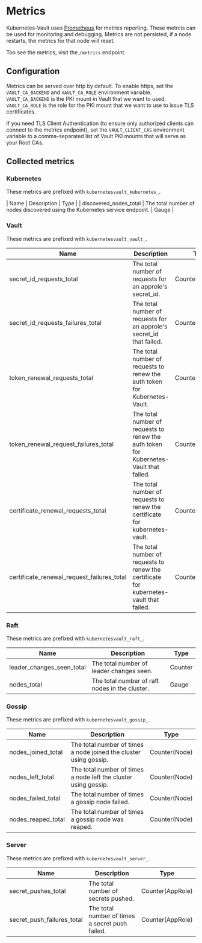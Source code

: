 # Metrics

Kubernetes-Vault uses [Prometheus](https://www.prometheus.io) for metrics reporting. These metrcis can be used for
monitoring and debugging. Metrics are not persisted, if a node restarts, the metrics for that node will reset.

Too see the metrics, visit the `/metrics` endpoint.

## Configuration
Metrics can be served over http by default. To enable https, set the `VAULT_CA_BACKEND` and `VAULT_CA_ROLE` environment
variable. `VAULT_CA_BACKEND` is the PKI mount in Vault that we want to used. `VAULT_CA_ROLE` is the role for the PKI mount
that we want to use to issue TLS certificates.

If you need TLS Client Authentication (to ensure only authorized clients can connect to the metrics endpoint), set the
`VAULT_CLIENT_CAS` environment variable to a comma-separated list of Vault PKI mounts that will serve as your Root CAs.

## Collected metrics

### Kubernetes
These metrics are prefixed with `kubernetesvault_kubernetes_`.

| Name                   | Description                                                                 | Type  |
| discovered_nodes_total | The total number of nodes discovered using the Kubernetes service endpoint. | Gauge |

### Vault
These metrics are prefixed with `kubernetesvault_vault_`.

| Name                                       | Description                                                                             | Type             |
|--------------------------------------------|-----------------------------------------------------------------------------------------|------------------|
| secret_id_requests_total                   | The total number of requests for an approle's secret_id.                                | Counter(AppRole) |
| secret_id_requests_failures_total          | The total number of requests for an approle's secret_id that failed.                    | Counter(AppRole) |
| token_renewal_requests_total               | The total number of requests to renew the auth token for Kubernetes-Vault.              | Counter          |
| token_renewal_request_failures_total       | The total number of requests to renew the auth token for Kubernetes-Vault that failed.  | Counter          |
| certificate_renewal_requests_total         | The total number of requests to renew the certificate for kubernetes-vault.             | Counter          |
| certificate_renewal_request_failures_total | The total number of requests to renew the certificate for kubernetes-vault that failed. | Counter          |

### Raft
These metrics are prefixed with `kubernetesvault_raft_`.

| Name                      | Description                                    | Type    |
|---------------------------|------------------------------------------------|---------|
| leader_changes_seen_total | The total number of leader changes seen.       | Counter |
| nodes_total               | The total number of raft nodes in the cluster. | Gauge   |

### Gossip
These metrics are prefixed with `kubernetesvault_gossip_`.

| Name               | Description                                                       | Type          |
|--------------------|-------------------------------------------------------------------|---------------|
| nodes_joined_total | The total number of times a node joined the cluster using gossip. | Counter(Node) |
| nodes_left_total   | The total number of times a node left the cluster using gossip.   | Counter(Node) |
| nodes_failed_total | The total number of times a gossip node failed.                   | Counter(Node) |
| nodes_reaped_total | The total number of times a gossip node was reaped.               | Counter(Node) |

### Server
These metrics are prefixed with `kubernetesvault_server_`.

| Name                       | Description                                     | Type             |
|----------------------------|-------------------------------------------------|------------------|
| secret_pushes_total        | The total number of secrets pushed.             | Counter(AppRole) |
| secret_push_failures_total | The total number of times a secret push failed. | Counter(AppRole) |